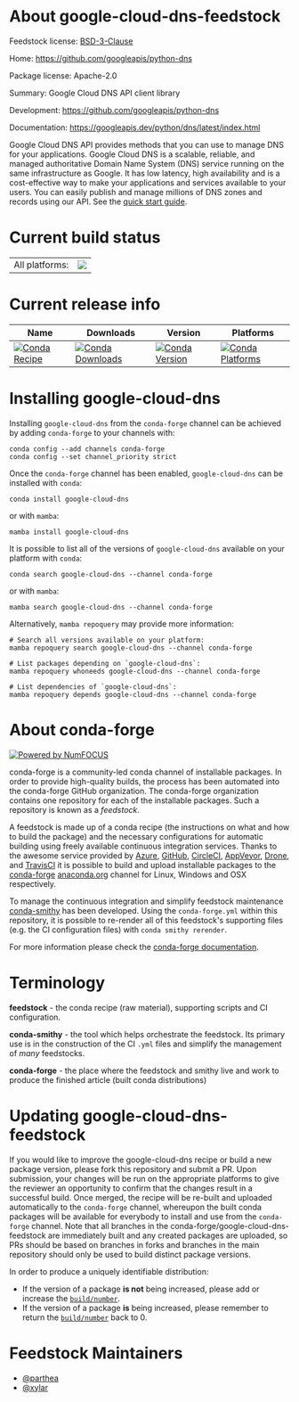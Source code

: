 About google-cloud-dns-feedstock
================================

Feedstock license: [BSD-3-Clause](https://github.com/conda-forge/google-cloud-dns-feedstock/blob/main/LICENSE.txt)

Home: https://github.com/googleapis/python-dns

Package license: Apache-2.0

Summary: Google Cloud DNS API client library

Development: https://github.com/googleapis/python-dns

Documentation: https://googleapis.dev/python/dns/latest/index.html

Google Cloud DNS API provides methods that you can use to manage DNS for your applications. Google Cloud DNS is a scalable, reliable, and managed authoritative Domain Name System (DNS) service running on the same infrastructure as Google. It has low latency, high availability and is a cost-effective way to make your applications and services available to your users. You can easily publish and manage millions of DNS zones and records using our API.
See the [quick start guide](https://googleapis.dev/python/dns/latest/index.html#quick-start).

Current build status
====================


<table><tr><td>All platforms:</td>
    <td>
      <a href="https://dev.azure.com/conda-forge/feedstock-builds/_build/latest?definitionId=9641&branchName=main">
        <img src="https://dev.azure.com/conda-forge/feedstock-builds/_apis/build/status/google-cloud-dns-feedstock?branchName=main">
      </a>
    </td>
  </tr>
</table>

Current release info
====================

| Name | Downloads | Version | Platforms |
| --- | --- | --- | --- |
| [![Conda Recipe](https://img.shields.io/badge/recipe-google--cloud--dns-green.svg)](https://anaconda.org/conda-forge/google-cloud-dns) | [![Conda Downloads](https://img.shields.io/conda/dn/conda-forge/google-cloud-dns.svg)](https://anaconda.org/conda-forge/google-cloud-dns) | [![Conda Version](https://img.shields.io/conda/vn/conda-forge/google-cloud-dns.svg)](https://anaconda.org/conda-forge/google-cloud-dns) | [![Conda Platforms](https://img.shields.io/conda/pn/conda-forge/google-cloud-dns.svg)](https://anaconda.org/conda-forge/google-cloud-dns) |

Installing google-cloud-dns
===========================

Installing `google-cloud-dns` from the `conda-forge` channel can be achieved by adding `conda-forge` to your channels with:

```
conda config --add channels conda-forge
conda config --set channel_priority strict
```

Once the `conda-forge` channel has been enabled, `google-cloud-dns` can be installed with `conda`:

```
conda install google-cloud-dns
```

or with `mamba`:

```
mamba install google-cloud-dns
```

It is possible to list all of the versions of `google-cloud-dns` available on your platform with `conda`:

```
conda search google-cloud-dns --channel conda-forge
```

or with `mamba`:

```
mamba search google-cloud-dns --channel conda-forge
```

Alternatively, `mamba repoquery` may provide more information:

```
# Search all versions available on your platform:
mamba repoquery search google-cloud-dns --channel conda-forge

# List packages depending on `google-cloud-dns`:
mamba repoquery whoneeds google-cloud-dns --channel conda-forge

# List dependencies of `google-cloud-dns`:
mamba repoquery depends google-cloud-dns --channel conda-forge
```


About conda-forge
=================

[![Powered by
NumFOCUS](https://img.shields.io/badge/powered%20by-NumFOCUS-orange.svg?style=flat&colorA=E1523D&colorB=007D8A)](https://numfocus.org)

conda-forge is a community-led conda channel of installable packages.
In order to provide high-quality builds, the process has been automated into the
conda-forge GitHub organization. The conda-forge organization contains one repository
for each of the installable packages. Such a repository is known as a *feedstock*.

A feedstock is made up of a conda recipe (the instructions on what and how to build
the package) and the necessary configurations for automatic building using freely
available continuous integration services. Thanks to the awesome service provided by
[Azure](https://azure.microsoft.com/en-us/services/devops/), [GitHub](https://github.com/),
[CircleCI](https://circleci.com/), [AppVeyor](https://www.appveyor.com/),
[Drone](https://cloud.drone.io/welcome), and [TravisCI](https://travis-ci.com/)
it is possible to build and upload installable packages to the
[conda-forge](https://anaconda.org/conda-forge) [anaconda.org](https://anaconda.org/)
channel for Linux, Windows and OSX respectively.

To manage the continuous integration and simplify feedstock maintenance
[conda-smithy](https://github.com/conda-forge/conda-smithy) has been developed.
Using the ``conda-forge.yml`` within this repository, it is possible to re-render all of
this feedstock's supporting files (e.g. the CI configuration files) with ``conda smithy rerender``.

For more information please check the [conda-forge documentation](https://conda-forge.org/docs/).

Terminology
===========

**feedstock** - the conda recipe (raw material), supporting scripts and CI configuration.

**conda-smithy** - the tool which helps orchestrate the feedstock.
                   Its primary use is in the construction of the CI ``.yml`` files
                   and simplify the management of *many* feedstocks.

**conda-forge** - the place where the feedstock and smithy live and work to
                  produce the finished article (built conda distributions)


Updating google-cloud-dns-feedstock
===================================

If you would like to improve the google-cloud-dns recipe or build a new
package version, please fork this repository and submit a PR. Upon submission,
your changes will be run on the appropriate platforms to give the reviewer an
opportunity to confirm that the changes result in a successful build. Once
merged, the recipe will be re-built and uploaded automatically to the
`conda-forge` channel, whereupon the built conda packages will be available for
everybody to install and use from the `conda-forge` channel.
Note that all branches in the conda-forge/google-cloud-dns-feedstock are
immediately built and any created packages are uploaded, so PRs should be based
on branches in forks and branches in the main repository should only be used to
build distinct package versions.

In order to produce a uniquely identifiable distribution:
 * If the version of a package **is not** being increased, please add or increase
   the [``build/number``](https://docs.conda.io/projects/conda-build/en/latest/resources/define-metadata.html#build-number-and-string).
 * If the version of a package **is** being increased, please remember to return
   the [``build/number``](https://docs.conda.io/projects/conda-build/en/latest/resources/define-metadata.html#build-number-and-string)
   back to 0.

Feedstock Maintainers
=====================

* [@parthea](https://github.com/parthea/)
* [@xylar](https://github.com/xylar/)

